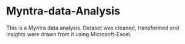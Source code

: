 # Myntra-data-Analysis

This is a Myntra data analysis.
Dataset was cleaned, transformed and insights were drawn from it using Microsoft-Excel.
